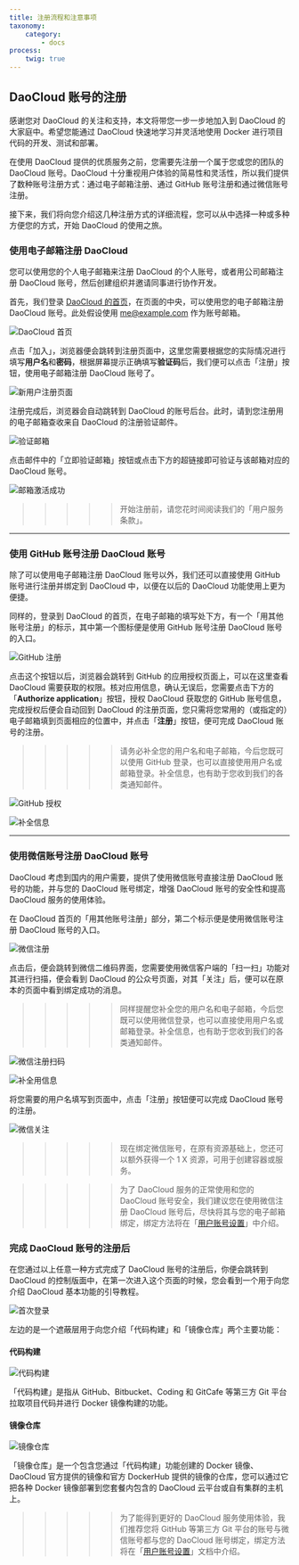 ```yaml
---
title: 注册流程和注意事项
taxonomy:
    category:
        - docs
process:
    twig: true
---
```


<!-- reviewed by fiona -->

<!-- >>>>> 开始注册前，请您花时间阅读我们的「用户服务条款」。——是否给用户服务条款添加超链接 -->

## DaoCloud 账号的注册

感谢您对 DaoCloud 的关注和支持，本文将带您一步一步地加入到 DaoCloud 的大家庭中。希望您能通过 DaoCloud 快速地学习并灵活地使用 Docker 进行项目代码的开发、测试和部署。

在使用 DaoCloud 提供的优质服务之前，您需要先注册一个属于您或您的团队的 DaoCloud 账号。DaoCloud 十分重视用户体验的简易性和灵活性，所以我们提供了数种账号注册方式：通过电子邮箱注册、通过 GitHub 账号注册和通过微信账号注册。

接下来，我们将向您介绍这几种注册方式的详细流程，您可以从中选择一种或多种方便您的方式，开始 DaoCloud 的使用之旅。

### 使用电子邮箱注册 DaoCloud

您可以使用您的个人电子邮箱来注册 DaoCloud 的个人账号，或者用公司邮箱注册 DaoCloud 账号，然后创建组织并邀请同事进行协作开发。

首先，我们登录 [DaoCloud 的首页](http://www.daocloud.io)，在页面的中央，可以使用您的电子邮箱注册 DaoCloud 账号。此处假设使用 me@example.com 作为账号邮箱。

![DaoCloud 首页](2.jpg)

点击「加入」，浏览器便会跳转到注册页面中，这里您需要根据您的实际情况进行填写**用户名**和**密码**，根据屏幕提示正确填写**验证码**后，我们便可以点击「注册」按钮，使用电子邮箱注册 DaoCloud 账号了。

![新用户注册页面](3.jpg)

注册完成后，浏览器会自动跳转到 DaoCloud 的账号后台。此时，请到您注册用的电子邮箱查收来自 DaoCloud 的注册验证邮件。

![验证邮箱](5.jpg)

点击邮件中的「立即验证邮箱」按钮或点击下方的超链接即可验证与该邮箱对应的 DaoCloud 账号。

![邮箱激活成功](6.jpg)

>>>>> 开始注册前，请您花时间阅读我们的「用户服务条款」。

---

### 使用 GitHub 账号注册 DaoCloud 账号

除了可以使用电子邮箱注册 DaoCloud 账号以外，我们还可以直接使用 GitHub 账号进行注册并绑定到 DaoCloud 中，以便在以后的 DaoCloud 功能使用上更为便捷。

同样的，登录到 DaoCloud 的首页，在电子邮箱的填写处下方，有一个「用其他账号注册」的标示，其中第一个图标便是使用 GitHub 账号注册 DaoCloud 账号的入口。

![GitHub 注册](1.jpg)

点击这个按钮以后，浏览器会跳转到 GitHub 的应用授权页面上，可以在这里查看 DaoCloud 需要获取的权限。核对应用信息，确认无误后，您需要点击下方的「**Authorize application**」按钮，授权 DaoCloud 获取您的 GitHub 账号信息，完成授权后便会自动回到 DaoCloud 的注册页面，您只需将您常用的（或指定的）电子邮箱填到页面相应的位置中，并点击「**注册**」按钮，便可完成 DaoCloud 账号的注册。

>>>>> 请务必补全您的用户名和电子邮箱，今后您既可以使用 GitHub 登录，也可以直接使用用户名或邮箱登录。补全信息，也有助于您收到我们的各类通知邮件。

![GitHub 授权](github-2.jpg)

![补全信息](github-3.jpg)

---

### 使用微信账号注册 DaoCloud 账号

DaoCloud 考虑到国内的用户需要，提供了使用微信账号直接注册 DaoCloud 账号的功能，并与您的 DaoCloud 账号绑定，增强 DaoCloud 账号的安全性和提高 DaoCloud 服务的使用体验。

在 DaoCloud 首页的「用其他账号注册」部分，第二个标示便是使用微信账号注册 DaoCloud 账号的入口。

![微信注册](wechat-1.jpg)

点击后，便会跳转到微信二维码界面，您需要使用微信客户端的「扫一扫」功能对其进行扫描，便会看到 DaoCloud 的公众号页面，对其「关注」后，便可以在原本的页面中看到绑定成功的消息。

>>>>> 同样提醒您补全您的用户名和电子邮箱，今后您既可以使用微信登录，也可以直接使用用户名或邮箱登录。补全信息，也有助于您收到我们的各类通知邮件。

![微信注册扫码](wechat-2.jpg)

![补全用信息](wechat-3.jpg)

将您需要的用户名填写到页面中，点击「注册」按钮便可以完成 DaoCloud 账号的注册。

![微信关注](wechat-4.jpeg?resize=600)

>>>>> 现在绑定微信账号，在原有资源基础上，您还可以额外获得一个 1 X 资源，可用于创建容器或服务。

>>>>> 为了 DaoCloud 服务的正常使用和您的 DaoCloud 账号安全，我们建议您在使用微信注册 DaoCloud 账号后，尽快将其与您的电子邮箱绑定，绑定方法将在「[用户账号设置](http://docs.daocloud.io/daocloud-account-setting/account-setting)」中介绍。

### 完成 DaoCloud 账号的注册后

在您通过以上任意一种方式完成了 DaoCloud 账号的注册后，你便会跳转到 DaoCloud 的控制版面中，在第一次进入这个页面的时候，您会看到一个用于向您介绍 DaoCloud 基本功能的引导教程。

![首次登录](register-4.jpg)

左边的是一个遮蔽层用于向您介绍「代码构建」和「镜像仓库」两个主要功能：

#### 代码构建

![代码构建](register-7.jpg)

「代码构建」是指从 GitHub、Bitbucket、Coding 和 GitCafe 等第三方 Git 平台拉取项目代码并进行 Docker 镜像构建的功能。

#### 镜像仓库

![镜像仓库](register-8.jpg)

「镜像仓库」是一个包含您通过「代码构建」功能创建的 Docker 镜像、DaoCloud 官方提供的镜像和官方 DockerHub 提供的镜像的仓库，您可以通过它把各种 Docker 镜像部署到您套餐内包含的 DaoCloud 云平台或自有集群的主机上。

>>>>> 为了能得到更好的 DaoCloud 服务使用体验，我们推荐您将 GitHub 等第三方 Git 平台的账号与微信账号都与您的 DaoCloud 账号绑定，绑定方法将在「[用户账号设置](http://docs.daocloud.io/daocloud-account-setting/account-setting)」文档中介绍。